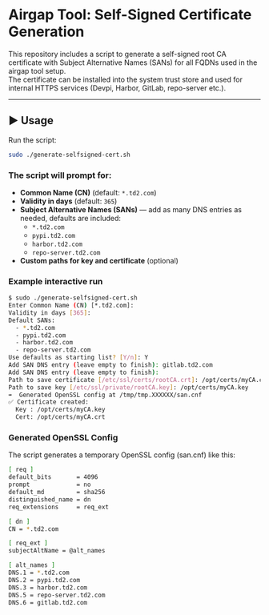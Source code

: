 # Airgap Tool: Self-Signed Certificate Generation

This repository includes a script to generate a self-signed root CA certificate with Subject Alternative Names (SANs) for all FQDNs used in the airgap tool setup.  
The certificate can be installed into the system trust store and used for internal HTTPS services (Devpi, Harbor, GitLab, repo-server etc.).

---

## ▶️ Usage

Run the script:

```bash
sudo ./generate-selfsigned-cert.sh
```

### The script will prompt for:

- **Common Name (CN)** (default: `*.td2.com`)
- **Validity in days** (default: `365`)
- **Subject Alternative Names (SANs)** — add as many DNS entries as needed, defaults are included:
  - `*.td2.com`
  - `pypi.td2.com`
  - `harbor.td2.com`
  - `repo-server.td2.com`
- **Custom paths for key and certificate** (optional)

### Example interactive run

```bash
$ sudo ./generate-selfsigned-cert.sh
Enter Common Name (CN) [*.td2.com]:
Validity in days [365]:
Default SANs:
  - *.td2.com
  - pypi.td2.com
  - harbor.td2.com
  - repo-server.td2.com
Use defaults as starting list? [Y/n]: Y
Add SAN DNS entry (leave empty to finish): gitlab.td2.com
Add SAN DNS entry (leave empty to finish):
Path to save certificate [/etc/ssl/certs/rootCA.crt]: /opt/certs/myCA.crt
Path to save key [/etc/ssl/private/rootCA.key]: /opt/certs/myCA.key
➡️  Generated OpenSSL config at /tmp/tmp.XXXXXX/san.cnf
✅ Certificate created:
  Key : /opt/certs/myCA.key
  Cert: /opt/certs/myCA.crt
```

### Generated OpenSSL Config

The script generates a temporary OpenSSL config (san.cnf) like this:
```bash
[ req ]
default_bits       = 4096
prompt             = no
default_md         = sha256
distinguished_name = dn
req_extensions     = req_ext

[ dn ]
CN = *.td2.com

[ req_ext ]
subjectAltName = @alt_names

[ alt_names ]
DNS.1 = *.td2.com
DNS.2 = pypi.td2.com
DNS.3 = harbor.td2.com
DNS.5 = repo-server.td2.com
DNS.6 = gitlab.td2.com
```
